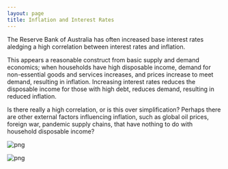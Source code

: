 ```yaml
---
layout: page
title: Inflation and Interest Rates
---
```


The Reserve Bank of Australia has often increased base interest rates aledging a high correlation between interest rates and inflation.

This appears a reasonable construct from basic supply and demand economics; when households have high disposable income, demand for non-essential goods and services increases, and prices increase to meet demand, resulting in inflation. Increasing interest rates reduces the disposable income for those with high debt, reduces demand, resulting in reduced inflation.

Is there really a high correlation, or is this over simplification? Perhaps there are other external factors influencing inflation, such as global oil prices, foreign war, pandemic supply chains, that have nothing to do with household disposable income?


    
![png](images/inflation-and-interest-rates_7_0.png)
    



    
![png](images/inflation-and-interest-rates_9_0.png)
    

